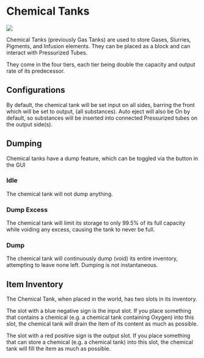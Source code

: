 # Chemical Tanks
![](item:mekanism:basic_chemical_tank,mekanism:advanced_chemical_tank,mekanism:elite_chemical_tank,mekanism:ultimate_chemical_tank)

Chemical Tanks (previously Gas Tanks) are used to store Gases, Slurries, Pigments, and Infusion elements. They can be placed as a block and can interact with Pressurized Tubes.

They come in the four tiers, each tier being double the capacity and output rate of its predecessor.

## Configurations
By default, the chemical tank will be set input on all sides, barring the front which will be set to output, (all substances). Auto eject will also be On by default, so substances will be inserted into connected Pressurized tubes on the output side(s).

## Dumping
Chemical tanks have a dump feature, which can be toggled via the button in the GUI

### Idle
The chemical tank will not dump anything.

### Dump Excess
The chemical tank will limit its storage to only 99.5% of its full capacity while voiding any excess, causing the tank to never be full.

### Dump
The chemical tank will continuously dump (void) its entire inventory, attempting to leave none left. Dumping is not instantaneous.

## Item Inventory
The Chemical Tank, when placed in the world, has two slots in its inventory.

The slot with a blue negative sign is the input slot. If you place something that contains a chemical (e.g. a chemical tank containing Oxygen) into this slot, the chemical tank will drain the item of its content as much as possible.

The slot with a red positive sign is the output slot. If you place something that can store a chemical (e.g. a chemical tank) into this slot, the chemical tank will fill the item as much as possible.
